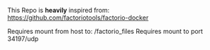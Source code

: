 This Repo is **heavily** inspired from:
https://github.com/factoriotools/factorio-docker

Requires mount from host to: /factorio_files
Requires mount to port 34197/udp

